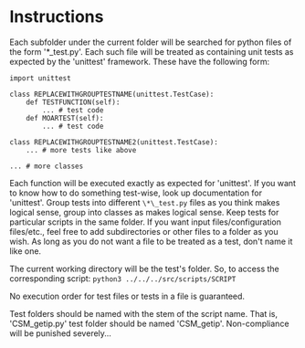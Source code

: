 # Instructions

Each subfolder under the current folder will be searched for python files of the form '\*\_test.py'. Each such file will be treated as containing unit tests as expected by the 'unittest' framework. These have the following form:

```
import unittest

class REPLACEWITHGROUPTESTNAME(unittest.TestCase):
    def TESTFUNCTION(self):
        ... # test code
    def MOARTEST(self):
        ... # test code

class REPLACEWITHGROUPTESTNAME2(unittest.TestCase):
    ... # more tests like above

... # more classes
```

Each function will be executed exactly as expected for 'unittest'. If you want to know how to do something test-wise, look up documentation for 'unittest'. Group tests into different `\*\_test.py` files as you think makes logical sense, group into classes as makes logical sense. Keep tests for particular scripts in the same folder. If you want input files/configuration files/etc., feel free to add subdirectories or other files to a folder as you wish. As long as you do not want a file to be treated as a test, don't name it like one. 

The current working directory will be the test's folder. So, to access the corresponding script:
`python3 ../../../src/scripts/SCRIPT`

No execution order for test files or tests in a file is guaranteed.

Test folders should be named with the stem of the script name. That is, 'CSM_getip.py' test folder should be named 'CSM_getip'. Non-compliance will be punished severely...
